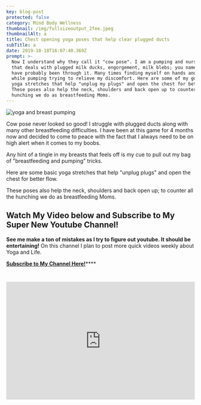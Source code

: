 ```yaml
---
key: blog-post
protected: false
category: Mind Body Wellness
thumbnail: /img/fullsizeoutput_2fee.jpeg
thumbnailAlt: a
title: Chest opening yoga poses that help clear plugged ducts
subTitle: a
date: 2019-10-18T16:07:40.369Z
prompt: >-
  Now I understand why they call it "cow pose". I am a pumping and nursing mom
  that deals with plugged milk ducks, engorgement, milk blebs; you name it and I
  have probably been through it. Many times finding myself on hands and knees
  while pumping trying to relieve my discomfort. Here are some of my go to basic
  yoga stretches that help "unplug my plugs" and open the chest for better flow.
  These poses also help the neck, shoulders and back open up to counter all the
  hunching we do as breastfeeding Moms.
---
```

![yoga and breast pumping](/img/img_4151.jpg "yoga and breast pumping")

Cow pose never looked so good! I struggle with plugged ducts along with many other breastfeeding difficulties. I have been at this game for 4 months now and decided to come to peace with the fact that I always need to be on high alert when it comes to my boobs.

Any hint of a tingle in my breasts that feels off is my cue to pull out my bag of "breastfeeding and pumping" tricks.

Here are some basic yoga stretches that help "unplug plugs" and open the chest for better flow. 

These poses also help the neck, shoulders and back open up; to counter all the hunching we do as breastfeeding Moms.

## Watch My Video below and Subscribe to My Super New Youtube Channel!

**See me make a ton of mistakes as I try to figure out youtube. It should be entertaining!** On this channel I plan to post more quick videos weekly about Yoga and Life. 

[**Subscribe to My Channel Here!**](https://www.youtube.com/channel/UCjoCDG7ZyEpovEEum27lvSQ)****



<iframe width="100%" height="315" src="https://www.youtube.com/embed/EHEOq8lPSW0" frameborder="0" allow="accelerometer; autoplay; encrypted-media; gyroscope; picture-in-picture" allowfullscreen style="margin: 26px 0"></iframe>
